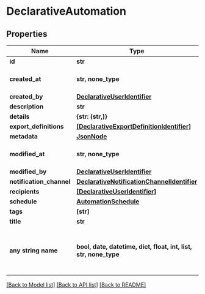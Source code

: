 # DeclarativeAutomation


## Properties
Name | Type | Description | Notes
------------ | ------------- | ------------- | -------------
**id** | **str** |  | 
**created_at** | **str, none_type** | Time of the entity creation. | [optional] 
**created_by** | [**DeclarativeUserIdentifier**](DeclarativeUserIdentifier.md) |  | [optional] 
**description** | **str** |  | [optional] 
**details** | **{str: (str,)}** | TODO | [optional] 
**export_definitions** | [**[DeclarativeExportDefinitionIdentifier]**](DeclarativeExportDefinitionIdentifier.md) |  | [optional] 
**metadata** | [**JsonNode**](JsonNode.md) |  | [optional] 
**modified_at** | **str, none_type** | Time of the last entity modification. | [optional] 
**modified_by** | [**DeclarativeUserIdentifier**](DeclarativeUserIdentifier.md) |  | [optional] 
**notification_channel** | [**DeclarativeNotificationChannelIdentifier**](DeclarativeNotificationChannelIdentifier.md) |  | [optional] 
**recipients** | [**[DeclarativeUserIdentifier]**](DeclarativeUserIdentifier.md) |  | [optional] 
**schedule** | [**AutomationSchedule**](AutomationSchedule.md) |  | [optional] 
**tags** | **[str]** | A list of tags. | [optional] 
**title** | **str** |  | [optional] 
**any string name** | **bool, date, datetime, dict, float, int, list, str, none_type** | any string name can be used but the value must be the correct type | [optional]

[[Back to Model list]](../README.md#documentation-for-models) [[Back to API list]](../README.md#documentation-for-api-endpoints) [[Back to README]](../README.md)


